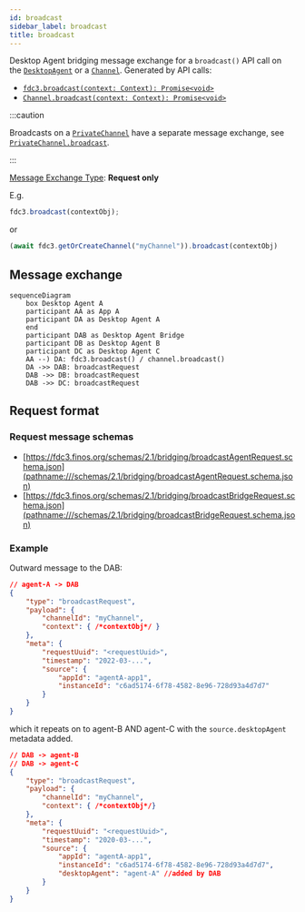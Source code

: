 ```yaml
---
id: broadcast
sidebar_label: broadcast
title: broadcast
---
```


Desktop Agent bridging message exchange for a `broadcast()` API call on the [`DesktopAgent`](../../api/ref/DesktopAgent) or a [`Channel`](../../api/ref/Channel). Generated by API calls:

- [`fdc3.broadcast(context: Context): Promise<void>`](../../api/ref/DesktopAgent#broadcast)
- [`Channel.broadcast(context: Context): Promise<void>`](../../api/ref/Channel#broadcast)

:::caution

Broadcasts on a [`PrivateChannel`](../../api/ref/PrivateChannel) have a separate message exchange, see [`PrivateChannel.broadcast`](PrivateChannel.broadcast).

:::

[Message Exchange Type](../spec#individual-message-exchanges): **Request only**

E.g.

```javascript
fdc3.broadcast(contextObj);
```

or

```javascript
(await fdc3.getOrCreateChannel("myChannel")).broadcast(contextObj)
```

## Message exchange

```mermaid
sequenceDiagram
    box Desktop Agent A
    participant AA as App A
    participant DA as Desktop Agent A
    end
    participant DAB as Desktop Agent Bridge
    participant DB as Desktop Agent B
    participant DC as Desktop Agent C
    AA --) DA: fdc3.broadcast() / channel.broadcast()
    DA ->> DAB: broadcastRequest
    DAB ->> DB: broadcastRequest
    DAB ->> DC: broadcastRequest
```

## Request format

### Request message schemas

- [https://fdc3.finos.org/schemas/2.1/bridging/broadcastAgentRequest.schema.json](pathname:///schemas/2.1/bridging/broadcastAgentRequest.schema.json)
- [https://fdc3.finos.org/schemas/2.1/bridging/broadcastBridgeRequest.schema.json](pathname:///schemas/2.1/bridging/broadcastBridgeRequest.schema.json)

### Example

Outward message to the DAB:

```json
// agent-A -> DAB
{
    "type": "broadcastRequest",
    "payload": {
        "channelId": "myChannel",
        "context": { /*contextObj*/ }
    },
    "meta": {
        "requestUuid": "<requestUuid>",
        "timestamp": "2022-03-...",
        "source": {
            "appId": "agentA-app1",
            "instanceId": "c6ad5174-6f78-4582-8e96-728d93a4d7d7"
        }
    }
}
```

which it repeats on to agent-B AND agent-C with the `source.desktopAgent` metadata added.

```json
// DAB -> agent-B
// DAB -> agent-C
{
    "type": "broadcastRequest",
    "payload": {
        "channelId": "myChannel",
        "context": { /*contextObj*/}
    },
    "meta": {
        "requestUuid": "<requestUuid>",
        "timestamp": "2020-03-...",
        "source": {
            "appId": "agentA-app1",
            "instanceId": "c6ad5174-6f78-4582-8e96-728d93a4d7d7",
            "desktopAgent": "agent-A" //added by DAB
        }
    }
}
```
